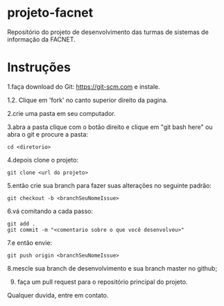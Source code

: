 # projeto-facnet

Repositório do projeto de desenvolvimento das turmas de sistemas de informação da FACNET.

# Instruções 

1.faça download do Git: https://git-scm.com e instale.

1.2. Clique em 'fork' no canto superior direito da pagina.

2.crie uma pasta em seu computador.

3.abra a pasta clique com o botão direito e clique em "git bash here" ou abra o git e procure a pasta:

```
cd <diretorio>
```
4.depois clone o projeto:

```
git clone <url do projeto>
```

5.então crie sua branch para fazer suas alterações no seguinte padrão:

```
git checkout -b <branchSeuNomeIssue>
```

6.vá comitando a cada passo:
```
git add .
git commit -m "<comentario sobre o que você desenvolveu>"
```

7.e então envie:

```
git push origin <branchSeuNomeIssue>
```

8.mescle sua branch de desenvolvimento e sua branch master no github;

9. faça um pull request para o repositório principal do projeto.


Qualquer duvida, entre em contato.


